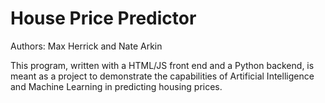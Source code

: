 # House Price Predictor
Authors: Max Herrick and Nate Arkin

This program, written with a HTML/JS front end and a Python backend, is meant as a project to demonstrate the capabilities of Artificial Intelligence and Machine Learning in predicting housing prices. 